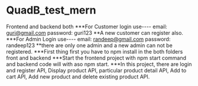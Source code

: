 # QuadB_test_mern
Frontend and backend both
***For Customer login use---- 
    email: guri@gmail.com
    password: guri123
    **A new customer can register also.
***For Admin Login use----
    email: randeep@gmail.com
    password: randeep123
    **there are only one admin and a new admin can not be registered.
    ***First thing first you have to npm install in the both folders front and backend
***Start the frontend project with npm start command and backend code will with aso npm start.
***In this project, there are login and register API, Display product API, particular product detail API, Add to cart API, Add new product and delete existing product API.